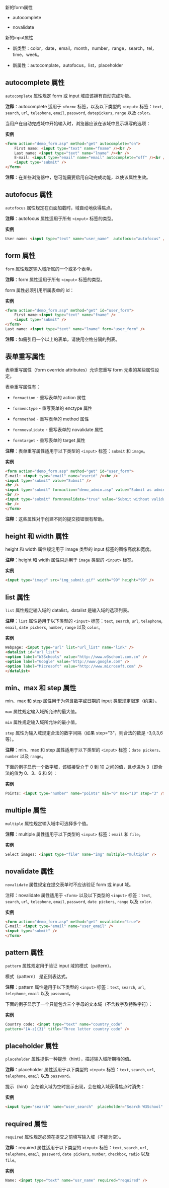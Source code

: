 新的form属性

*   autocomplete

*   novalidate

新的input属性

*   新类型：color，date，email，month，number，range，search，tel，time，week。

*   新属性：autocomplate，autofocus，list，placeholder

**autocomplete 属性**
---

`autocomplete` 属性规定 form 或 input 域应该拥有自动完成功能。

**注释**：autocomplete 适用于 `<form>` 标签，以及以下类型的 `<input>` 标签：`text`, `search`, `url`, `telephone`, `email`, `password`, `datepickers`, `range` 以及 `color`。

当用户在自动完成域中开始输入时，浏览器应该在该域中显示填写的选项：

**实例**

```html
<form action="demo_form.asp" method="get" autocomplete="on">
    First name: <input type="text" name="fname" /><br />
    Last name: <input type="text" name="lname" /><br />
    E-mail: <input type="email" name="email" autocomplete="off" /><br />
    <input type="submit" />
</form>
```

**注释**：在某些浏览器中，您可能需要启用自动完成功能，以使该属性生效。

**autofocus 属性**
---

`autofocus` 属性规定在页面加载时，域自动地获得焦点。

**注释**：autofocus 属性适用于所有 `<input>` 标签的类型。

**实例**

```html
User name: <input type="text" name="user_name"  autofocus="autofocus" />
```

**form 属性**
---

`form` 属性规定输入域所属的一个或多个表单。

**注释**：form 属性适用于所有 `<input>` 标签的类型。

form 属性必须引用所属表单的 id：

**实例**

```html
<form action="demo_form.asp" method="get" id="user_form">
    First name:<input type="text" name="fname" />
    <input type="submit" />
</form>
Last name: <input type="text" name="lname" form="user_form" />
```

**注释**：如需引用一个以上的表单，请使用空格分隔的列表。

**表单重写属性**
---

表单重写属性（form override attributes）允许您重写 form 元素的某些属性设定。

表单重写属性有：

* `formaction` - 重写表单的 action 属性

* `formenctype` - 重写表单的 enctype 属性

* `formmethod` - 重写表单的 method 属性

* `formnovalidate` - 重写表单的 novalidate 属性

* `formtarget` - 重写表单的 target 属性

**注释**：表单重写属性适用于以下类型的 `<input>` 标签：`submit` 和 `image`。

**实例**

```html
<form action="demo_form.asp" method="get" id="user_form">
E-mail: <input type="email" name="userid" /><br />
<input type="submit" value="Submit" />
<br />
<input type="submit" formaction="demo_admin.asp" value="Submit as admin" />
<br />
<input type="submit" formnovalidate="true" value="Submit without validation" />
<br />
</form>
```

**注释**：这些属性对于创建不同的提交按钮很有帮助。

**height 和 width 属性**
---

height 和 width 属性规定用于 image 类型的 input 标签的图像高度和宽度。

**注释**：height 和 width 属性只适用于 `image` 类型的 `<input>` 标签。

**实例**

```html
<input type="image" src="img_submit.gif" width="99" height="99" />
```

**list 属性**
---

`list` 属性规定输入域的 datalist。datalist 是输入域的选项列表。

**注释**：`list` 属性适用于以下类型的 `<input>` 标签：`text`, `search`, `url`, `telephone`, `email`, `date pickers`, `number`, `range` 以及 `color`。

**实例**

```html
Webpage: <input type="url" list="url_list" name="link" />
<datalist id="url_list">
<option label="W3Schools" value="http://www.w3school.com.cn" />
<option label="Google" value="http://www.google.com" />
<option label="Microsoft" value="http://www.microsoft.com" />
</datalist>
```

**min、max 和 step 属性**
---

min、max 和 step 属性用于为包含数字或日期的 input 类型规定限定（约束）。

`max` 属性规定输入域所允许的最大值。

`min` 属性规定输入域所允许的最小值。

`step` 属性为输入域规定合法的数字间隔（如果 step="3"，则合法的数是 -3,0,3,6 等）。

**注释**：min、max 和 step 属性适用于以下类型的 `<input>` 标签：`date pickers`、`number` 以及 `range`。

下面的例子显示一个数字域，该域接受介于 0 到 10 之间的值，且步进为 3（即合法的值为 0、3、6 和 9）：

**实例**

```html
Points: <input type="number" name="points" min="0" max="10" step="3" />
```

**multiple 属性**
---

`multiple` 属性规定输入域中可选择多个值。

**注释**：multiple 属性适用于以下类型的 `<input>` 标签：`email` 和 `file`。

**实例**

```html
Select images: <input type="file" name="img" multiple="multiple" />
```

**novalidate 属性**
---

`novalidate` 属性规定在提交表单时不应该验证 form 或 input 域。

注释：novalidate 属性适用于 `<form>` 以及以下类型的 `<input>` 标签：`text`, `search`, `url`, `telephone`, `email`, `password`, `date pickers`, `range` 以及 `color`.

**实例**

```html
<form action="demo_form.asp" method="get" novalidate="true">
E-mail: <input type="email" name="user_email" />
<input type="submit" />
</form>
```

**pattern 属性**
---

`pattern` 属性规定用于验证 input 域的模式（pattern）。

模式（pattern） 是正则表达式。

**注释**：pattern 属性适用于以下类型的 `<input>` 标签：`text`, `search`, `url`, `telephone`, `email` 以及 `password`。

下面的例子显示了一个只能包含三个字母的文本域（不含数字及特殊字符）：

**实例**

```html
Country code: <input type="text" name="country_code"
pattern="[A-z]{3}" title="Three letter country code" />
```

**placeholder 属性**
---

`placeholder` 属性提供一种提示（hint），描述输入域所期待的值。

**注释**：placeholder 属性适用于以下类型的 `<input>` 标签：`text`, `search`, `url`, `telephone`, `email` 以及 `password`。

提示（hint）会在输入域为空时显示出现，会在输入域获得焦点时消失：

**实例**

```html
<input type="search" name="user_search"  placeholder="Search W3School" />
```

**required 属性**
---

`required` 属性规定必须在提交之前填写输入域（不能为空）。

**注释**：required 属性适用于以下类型的 `<input>` 标签：`text`, `search`, `url`, `telephone`, `email`, `password`, `date pickers`, `number`, `checkbox`, `radio` 以及 `file`。

**实例**

```html
Name: <input type="text" name="usr_name" required="required" />
```